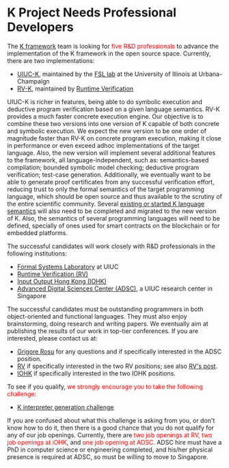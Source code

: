 # K Project Needs Professional Developers

The [K framework](./index.html) team is looking for <span style="color:red">five R&D professionals</span> to advance the implementation of the K framework in the open source space. Currently, there are two implementations:

- [UIUC-K](https://github.com/kframework/k), maintained by the [FSL lab](http://fsl.cs.illinois.edu/) at the University of Illinois at Urbana-Champaign
- [RV-K](https://github.com/runtimeverification/k), maintained by [Runtime Verification](http://runtimeverification.com/)

UIUC-K is richer in features, being able to do symbolic execution and deductive program verification based on a given language semantics. RV-K provides a much faster concrete execution engine. Our objective is to combine these two versions into one version of K capable of both concrete and symbolic execution. We expect the new version to be one order of magnitude faster than RV-K on concrete program execution, making it close in performance or even exceed adhoc implementations of the target language. Also, the new version will implement several additional features to the framework, all language-independent, such as: semantics-based compilation; bounded symbolic model checking; deductive program verification; test-case generation. Additionally, we eventually want to be able to generate proof certificates from any successful verification effort, reducing trust to only the formal semantics of the target programming language, which should be open source and thus available to the scrutiny of the entire scientific community. Several [existing or started K language semantics](https://github.com/kframework) will also need to be completed and migrated to the new version of K. Also, the semantics of several programming languages will need to be defined, specially of ones used for smart contracts on the blockchain or for embedded platforms.

The successful candidates will work closely with R&D professionals in the following institutions:

- [Formal Systems Laboratory](http://fsl.cs.illinois.edu/) at UIUC
- [Runtime Verification (RV)](http://runtimeverification.com/)
- [Input Output Hong Kong (IOHK)](http://iohk.io/)
- [Advanced Digital Sciences Center (ADSC)](https://adsc.illinois.edu/), a UIUC research center in Singapore

The successful candidates must be outstanding programmers in both object-oriented and functional languages. They must also enjoy brainstorming, doing research and writing papers. We eventually aim at publishing the results of our work in top-tier conferences. If you are interested, please contact us at:

- [Grigore Rosu](http://fsl.cs.illinois.edu/grosu) for any questions and if specifically interested in the ADSC position.
- [RV](https://runtimeverification.com/contact/) if specifically interested in the two RV positions; see also [RV's post](https://runtimeverification.com/blog/?p=386).
- [IOHK](https://iohk.recruiterbox.com/jobs/c76507e4cc58451aba891c4ff1eb3869) if specifically interested in the two IOHK positions.

To see if you qualify, <span style="color:red">we strongly encourage you to take the following challenge</span>:

- [K interpreter generation challenge](http://www.kframework.org/images/c/cd/K-backend-test.zip)

If you are confused about what this challenge is asking from you, or don't know how to do it, then there is a good chance that you do not qualify for any of our job openings. Currently, there are <span style="color:red">two job openings at RV, two job openings at iOHK</span>, and <span style="color:red">one job opening at ADSC</span>. ADSC hire must have a PhD in computer science or engineering completed, and his/her physical presence is required at ADSC, so must be willing to move to Singapore.
